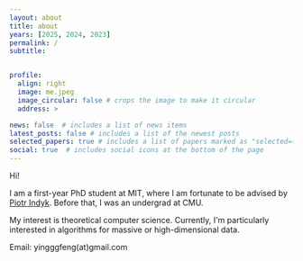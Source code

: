 ```yaml
---
layout: about
title: about
years: [2025, 2024, 2023]
permalink: /
subtitle: 


profile:
  align: right
  image: me.jpeg
  image_circular: false # crops the image to make it circular
  address: >

news: false  # includes a list of news items
latest_posts: false # includes a list of the newest posts
selected_papers: true # includes a list of papers marked as "selected={true}"
social: true  # includes social icons at the bottom of the page
---
```


Hi! 

I am a first-year PhD student at MIT, where I am fortunate to be advised by <a href='https://people.csail.mit.edu/indyk/'>Piotr Indyk</a>. Before that, I was an undergrad at CMU.

My interest is theoretical computer science. Currently, I'm particularly interested in algorithms for massive or high-dimensional data.

Email: yingggfeng(at)gmail.com


